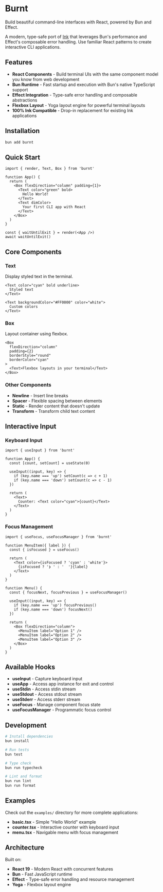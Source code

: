 # Burnt

Build beautiful command-line interfaces with React, powered by Bun and Effect.

A modern, type-safe port of [Ink](https://github.com/vadimdemedes/ink) that leverages Bun's performance and Effect's composable error handling. Use familiar React patterns to create interactive CLI applications.

## Features

- **React Components** - Build terminal UIs with the same component model you know from web development
- **Bun Runtime** - Fast startup and execution with Bun's native TypeScript support
- **Effect Integration** - Type-safe error handling and composable abstractions
- **Flexbox Layout** - Yoga layout engine for powerful terminal layouts
- **100% Ink Compatible** - Drop-in replacement for existing Ink applications

## Installation

```bash
bun add burnt
```

## Quick Start

```tsx
import { render, Text, Box } from 'burnt'

function App() {
  return (
    <Box flexDirection="column" padding={1}>
      <Text color="green" bold>
        Hello World!
      </Text>
      <Text dimColor>
        Your first CLI app with React
      </Text>
    </Box>
  )
}

const { waitUntilExit } = render(<App />)
await waitUntilExit()
```

## Core Components

### Text

Display styled text in the terminal.

```tsx
<Text color="cyan" bold underline>
  Styled text
</Text>

<Text backgroundColor="#FF0000" color="white">
  Custom colors
</Text>
```

### Box

Layout container using flexbox.

```tsx
<Box
  flexDirection="column"
  padding={2}
  borderStyle="round"
  borderColor="cyan"
>
  <Text>Flexbox layouts in your terminal</Text>
</Box>
```

### Other Components

- **Newline** - Insert line breaks
- **Spacer** - Flexible spacing between elements
- **Static** - Render content that doesn't update
- **Transform** - Transform child text content

## Interactive Input

### Keyboard Input

```tsx
import { useInput } from 'burnt'

function App() {
  const [count, setCount] = useState(0)

  useInput((input, key) => {
    if (key.name === 'up') setCount(c => c + 1)
    if (key.name === 'down') setCount(c => c - 1)
  })

  return (
    <Text>
      Counter: <Text color="cyan">{count}</Text>
    </Text>
  )
}
```

### Focus Management

```tsx
import { useFocus, useFocusManager } from 'burnt'

function MenuItem({ label }) {
  const { isFocused } = useFocus()

  return (
    <Text color={isFocused ? 'cyan' : 'white'}>
      {isFocused ? '❯ ' : '  '}{label}
    </Text>
  )
}

function Menu() {
  const { focusNext, focusPrevious } = useFocusManager()

  useInput((input, key) => {
    if (key.name === 'up') focusPrevious()
    if (key.name === 'down') focusNext()
  })

  return (
    <Box flexDirection="column">
      <MenuItem label="Option 1" />
      <MenuItem label="Option 2" />
      <MenuItem label="Option 3" />
    </Box>
  )
}
```

## Available Hooks

- **useInput** - Capture keyboard input
- **useApp** - Access app instance for exit and control
- **useStdin** - Access stdin stream
- **useStdout** - Access stdout stream
- **useStderr** - Access stderr stream
- **useFocus** - Manage component focus state
- **useFocusManager** - Programmatic focus control

## Development

```bash
# Install dependencies
bun install

# Run tests
bun test

# Type check
bun run typecheck

# Lint and format
bun run lint
bun run format
```

## Examples

Check out the `examples/` directory for more complete applications:

- **basic.tsx** - Simple "Hello World" example
- **counter.tsx** - Interactive counter with keyboard input
- **menu.tsx** - Navigable menu with focus management

## Architecture

Built on:
- **React 19** - Modern React with concurrent features
- **Bun** - Fast JavaScript runtime
- **Effect** - Type-safe error handling and resource management
- **Yoga** - Flexbox layout engine
